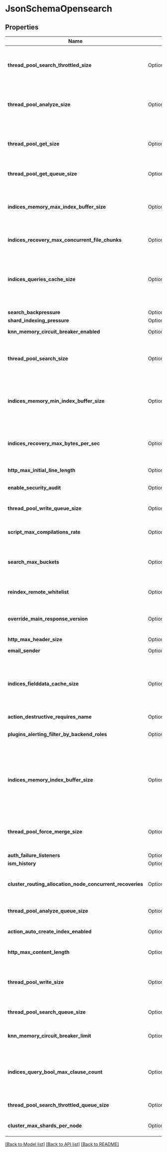 # JsonSchemaOpensearch

## Properties

Name | Type | Description | Notes
------------ | ------------- | ------------- | -------------
**thread_pool_search_throttled_size** | Option<**i32**> | Size for the thread pool. See documentation for exact details. Do note this may have maximum value depending on CPU count - value is automatically lowered if set to higher than maximum value. | [optional]
**thread_pool_analyze_size** | Option<**i32**> | Size for the thread pool. See documentation for exact details. Do note this may have maximum value depending on CPU count - value is automatically lowered if set to higher than maximum value. | [optional]
**thread_pool_get_size** | Option<**i32**> | Size for the thread pool. See documentation for exact details. Do note this may have maximum value depending on CPU count - value is automatically lowered if set to higher than maximum value. | [optional]
**thread_pool_get_queue_size** | Option<**i32**> | Size for the thread pool queue. See documentation for exact details. | [optional]
**indices_memory_max_index_buffer_size** | Option<**i32**> | Absolute value. Default is unbound. Doesn't work without indices.memory.index_buffer_size. Maximum amount of heap used for query cache, an absolute indices.memory.index_buffer_size maximum hard limit. | [optional]
**indices_recovery_max_concurrent_file_chunks** | Option<**i32**> | Number of file chunks sent in parallel for each recovery. Defaults to 2. | [optional]
**indices_queries_cache_size** | Option<**i32**> | Percentage value. Default is 10%. Maximum amount of heap used for query cache. This is an expert setting. Too low value will decrease query performance and increase performance for other operations; too high value will cause issues with other OpenSearch functionality. | [optional]
**search_backpressure** | Option<[**models::SearchBackpressureSettings**](Search_Backpressure_Settings.md)> |  | [optional]
**shard_indexing_pressure** | Option<[**models::ShardIndexingBackPressureSettings**](Shard_indexing_back_pressure_settings.md)> |  | [optional]
**knn_memory_circuit_breaker_enabled** | Option<**bool**> | Enable or disable KNN memory circuit breaker. Defaults to true. | [optional]
**thread_pool_search_size** | Option<**i32**> | Size for the thread pool. See documentation for exact details. Do note this may have maximum value depending on CPU count - value is automatically lowered if set to higher than maximum value. | [optional]
**indices_memory_min_index_buffer_size** | Option<**i32**> | Absolute value. Default is 48mb. Doesn't work without indices.memory.index_buffer_size. Minimum amount of heap used for query cache, an absolute indices.memory.index_buffer_size minimal hard limit. | [optional]
**indices_recovery_max_bytes_per_sec** | Option<**i32**> | Limits total inbound and outbound recovery traffic for each node. Applies to both peer recoveries as well as snapshot recoveries (i.e., restores from a snapshot). Defaults to 40mb | [optional]
**http_max_initial_line_length** | Option<**i32**> | The max length of an HTTP URL, in bytes | [optional]
**enable_security_audit** | Option<**bool**> |  | [optional][default to false]
**thread_pool_write_queue_size** | Option<**i32**> | Size for the thread pool queue. See documentation for exact details. | [optional]
**script_max_compilations_rate** | Option<**String**> | Script compilation circuit breaker limits the number of inline script compilations within a period of time. Default is use-context | [optional]
**search_max_buckets** | Option<**i32**> | Maximum number of aggregation buckets allowed in a single response. OpenSearch default value is used when this is not defined. | [optional]
**reindex_remote_whitelist** | Option<**Vec<String>**> | Whitelisted addresses for reindexing. Changing this value will cause all OpenSearch instances to restart. | [optional]
**override_main_response_version** | Option<**bool**> | Compatibility mode sets OpenSearch to report its version as 7.10 so clients continue to work. Default is false | [optional]
**http_max_header_size** | Option<**i32**> | The max size of allowed headers, in bytes | [optional]
**email_sender** | Option<[**models::OpensearchEmailSenderSettings**](Opensearch_Email_Sender_Settings.md)> |  | [optional]
**indices_fielddata_cache_size** | Option<**i32**> | Relative amount. Maximum amount of heap memory used for field data cache. This is an expert setting; decreasing the value too much will increase overhead of loading field data; too much memory used for field data cache will decrease amount of heap available for other operations. | [optional]
**action_destructive_requires_name** | Option<**bool**> |  | [optional]
**plugins_alerting_filter_by_backend_roles** | Option<**bool**> | Enable or disable filtering of alerting by backend roles. Requires Security plugin. Defaults to false | [optional]
**indices_memory_index_buffer_size** | Option<**i32**> | Percentage value. Default is 10%. Total amount of heap used for indexing buffer, before writing segments to disk. This is an expert setting. Too low value will slow down indexing; too high value will increase indexing performance but causes performance issues for query performance. | [optional]
**thread_pool_force_merge_size** | Option<**i32**> | Size for the thread pool. See documentation for exact details. Do note this may have maximum value depending on CPU count - value is automatically lowered if set to higher than maximum value. | [optional]
**auth_failure_listeners** | Option<[**models::OpensearchSecurityPluginSettings**](Opensearch_Security_Plugin_Settings.md)> |  | [optional]
**ism_history** | Option<[**models::OpensearchIsmHistorySettings**](Opensearch_ISM_History_Settings.md)> |  | [optional]
**cluster_routing_allocation_node_concurrent_recoveries** | Option<**i32**> | How many concurrent incoming/outgoing shard recoveries (normally replicas) are allowed to happen on a node. Defaults to 2. | [optional]
**thread_pool_analyze_queue_size** | Option<**i32**> | Size for the thread pool queue. See documentation for exact details. | [optional]
**action_auto_create_index_enabled** | Option<**bool**> | Explicitly allow or block automatic creation of indices. Defaults to true | [optional]
**http_max_content_length** | Option<**i32**> | Maximum content length for HTTP requests to the OpenSearch HTTP API, in bytes. | [optional]
**thread_pool_write_size** | Option<**i32**> | Size for the thread pool. See documentation for exact details. Do note this may have maximum value depending on CPU count - value is automatically lowered if set to higher than maximum value. | [optional]
**thread_pool_search_queue_size** | Option<**i32**> | Size for the thread pool queue. See documentation for exact details. | [optional]
**knn_memory_circuit_breaker_limit** | Option<**i32**> | Maximum amount of memory that can be used for KNN index. Defaults to 50% of the JVM heap size. | [optional]
**indices_query_bool_max_clause_count** | Option<**i32**> | Maximum number of clauses Lucene BooleanQuery can have. The default value (1024) is relatively high, and increasing it may cause performance issues. Investigate other approaches first before increasing this value. | [optional]
**thread_pool_search_throttled_queue_size** | Option<**i32**> | Size for the thread pool queue. See documentation for exact details. | [optional]
**cluster_max_shards_per_node** | Option<**i32**> | Controls the number of shards allowed in the cluster per data node | [optional]

[[Back to Model list]](../README.md#documentation-for-models) [[Back to API list]](../README.md#documentation-for-api-endpoints) [[Back to README]](../README.md)


